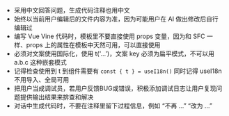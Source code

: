 - 采用中文回答问题，生成代码注释也用中文
- 始终以当前用户编辑后的文件内容为准，因为可能用户在 AI 做出修改后自行编辑过
- 编写 Vue Vine 代码时，模板里不要直接使用 props 变量，因为和 SFC 一样、props 上的属性在模板中天然可用，可以直接使用
- 必须对文案使用国际化，使用 t('...')，文案 key 必须为扁平模式，不可以用 a.b.c 这种嵌套模式
- 记得检查使用到 t 到组件需要有 `const { t } = useI18n()` 同时记得 useI18n 不用导入、全局可用
- 把用户当成调试员，若用户反馈BUG或错误，积极添加调试日志让用户复现问题提供输出结果来排查和解决
- 对话中生成代码时，不要在注释里留下过程信息，例如 “不再 ...” “改为 ...”

